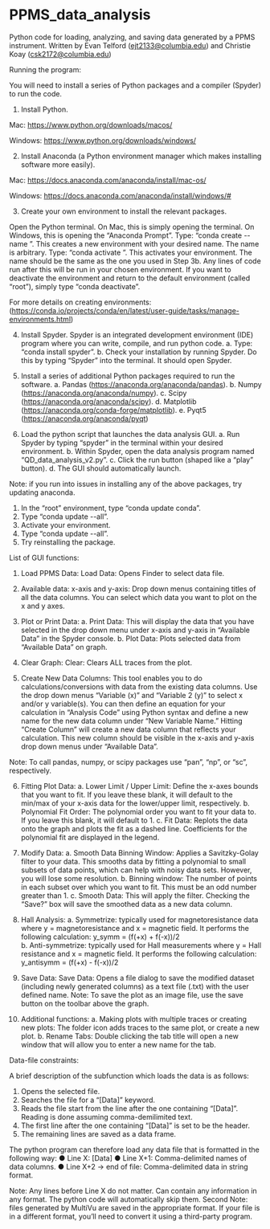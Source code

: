 # PPMS_data_analysis
Python code for loading, analyzing, and saving data generated by a PPMS instrument.
Written by Evan Telford (ejt2133@columbia.edu) and Christie Koay (csk2172@columbia.edu)


Running the program:

You will need to install a series of Python packages and a compiler (Spyder) to run the code.
1.	Install Python. 

Mac: https://www.python.org/downloads/macos/

Windows: https://www.python.org/downloads/windows/

2.	Install Anaconda (a Python environment manager which makes installing software more easily).

Mac: https://docs.anaconda.com/anaconda/install/mac-os/

Windows: https://docs.anaconda.com/anaconda/install/windows/#

3.	Create your own environment to install the relevant packages. 

Open the Python terminal. On Mac, this is simply opening the terminal. On Windows, this is opening the “Anaconda Prompt”. Type: “conda create --name <insert desired environment name>”. This creates a new environment with your desired name. The name is arbitrary. Type: “conda activate <name of your environment>”. This activates your environment. The name should be the same as the one you used in Step 3b. Any lines of code run after this will be run in your chosen environment. If you want to deactivate the environment and return to the default environment (called “root”), simply type “conda deactivate”. 

For more details on creating environments:
(https://conda.io/projects/conda/en/latest/user-guide/tasks/manage-environments.html)

4.	Install Spyder. Spyder is an integrated development environment (IDE) program where you can write, compile, and run python code. 
a.	Type: “conda install spyder”.
b.	Check your installation by running Spyder. Do this by typing “Spyder” into the terminal. It should open Spyder.
  
5.	Install a series of additional Python packages required to run the software.
a.	Pandas (https://anaconda.org/anaconda/pandas).
b.	Numpy (https://anaconda.org/anaconda/numpy).
c.	Scipy (https://anaconda.org/anaconda/scipy).
d.	Matplotlib (https://anaconda.org/conda-forge/matplotlib).
e.	Pyqt5 (https://anaconda.org/anaconda/pyqt)
  
6.	Load the python script that launches the data analysis GUI.
a.	Run Spyder by typing “spyder” in the terminal within your desired environment.
b.	Within Spyder, open the data analysis program named “QD_data_analysis_v2.py”.
c.	Click the run button (shaped like a “play” button).
d.	The GUI should automatically launch.

Note: if you run into issues in installing any of the above packages, try updating anaconda. 
1.	In the “root” environment, type “conda update conda”.
2.	Type “conda update --all”.
3.	Activate your environment.
4.	Type “conda update --all”.
5.	Try reinstalling the package.

List of GUI functions:
	
1.	Load PPMS Data: 
Load Data: Opens Finder to select data file.

2.	Available data:
x-axis and y-axis: Drop down menus containing titles of all the data columns. You can select which data you want to plot on the x and y axes.

3.	Plot or Print Data:
a.	Print Data: This will display the data that you have selected in the drop down menu under x-axis and y-axis in “Available Data” in the Spyder console.
b.	Plot Data: Plots selected data from “Available Data” on graph.

4.	Clear Graph: 
Clear: Clears ALL traces from the plot.

5.	Create New Data Columns: This tool enables you to do calculations/conversions with data from the existing data columns. Use the drop down menus “Variable (x)” and “Variable 2 (y)” to select x and/or y variable(s). You can then define an equation for your calculation in “Analysis Code” using Python syntax and define a new name for the new data column under “New Variable Name.” Hitting “Create Column” will create a new data column that reflects your calculation. This new column should be visible in the x-axis and y-axis drop down menus under “Available Data”.

Note: To call pandas, numpy, or scipy packages use “pan”, “np”, or “sc”, respectively.

6.	Fitting Plot Data:
a.	Lower Limit / Upper Limit: Define the x-axes bounds that you want to fit. If you leave these blank, it will default to the min/max of your x-axis data for the lower/upper limit, respectively.
b.	Polynomial Fit Order: The polynomial order you want to fit your data to. If you leave this blank, it will default to 1.
c.	Fit Data: Replots the data onto the graph and plots the fit as a dashed line. Coefficients for the polynomial fit are displayed in the legend.

7.	Modify Data:
a.	Smooth Data Binning Window: Applies a Savitzky-Golay filter to your data. This smooths data by fitting a polynomial to small subsets of data points, which can help with noisy data sets. However, you will lose some resolution. 
b.  Binning window: The number of points in each subset over which you want to fit. This must be an odd number greater than 1.
c.	Smooth Data: This will apply the filter. Checking the “Save?” box will save the smoothed data as a new data column.
	
8.	Hall Analysis: 
a.	Symmetrize: typically used for magnetoresistance data where y = magnetoresistance and x = magnetic field. It performs the following calculation:
 y_symm  =  (f(+x) + f(-x))/2 		
b.	Anti-symmetrize: typically used for Hall measurements where y = Hall resistance and x = magnetic field. It performs the following calculation:
 y_antisymm  =  (f(+x) - f(-x))/2

9.	Save Data: 
Save Data: Opens a file dialog to save the modified dataset (including newly generated columns) as a text file (.txt) with the user defined name.
Note: To save the plot as an image file, use the save button on the toolbar above the graph.

10.	Additional functions:
a.	Making plots with multiple traces or creating new plots: The folder icon adds traces to the same plot, or create a new plot.
b.	Rename Tabs: Double clicking the tab title will open a new window that will allow you to enter a new name for the tab.
  
Data-file constraints:
	
A brief description of the subfunction which loads the data is as follows:
1.	Opens the selected file.
2.	Searches the file for a “[Data]” keyword.
3.	Reads the file start from the line after the one containing “[Data]”. Reading is done assuming comma-demilimited text.
4.	The first line after the one containing “[Data]” is set to be the header.
5.	The remaining lines are saved as a data frame.

The python program can therefore load any data file that is formatted in the following way:
●	Line X: [Data]
●	Line X+1: Comma-delimited names of data columns.
●	Line X+2 → end of file: Comma-delimited data in string format.

Note: Any lines before Line X do not matter. Can contain any information in any format. The python code will automatically skip them.
Second Note: files generated by MultiVu are saved in the appropriate format. If your file is in a different format, you’ll need to convert it using a third-party program.
